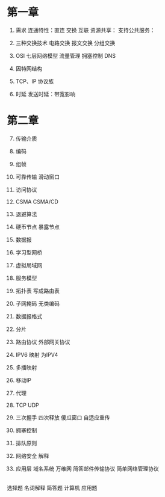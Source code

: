 # 第一章
1. 需求
连通特性：直连 交换 互联 
资源共享：
支持公共服务：

2. 三种交换技术
电路交换 
报文交换
分组交换

3. OSI 七层网络模型
流量管理 
拥塞控制
DNS

4. 因特网结构

5. TCP、IP 
协议族

6. 时延
发送时延：带宽影响

# 第二章
7. 传输介质

8. 编码

9. 组帧
10. 可靠传输
滑动窗口
11. 访问协议
12. CSMA CSMA/CD
13. 退避算法
14. 硬币节点 暴露节点
15. 数据报 
16. 学习型网桥
17. 虚拟局域网
18. 服务模型
19. 拓扑表 写成路由表
20. 子网掩码 无类编码
21. 数据报格式
22. 分片
23. 路由协议 外部网关协议
24. IPV6 映射 为IPV4
25. 多播映射
26. 移动IP
27. 代理
28. TCP UDP
29. 三次握手 四次释放
傻瓜窗口
自适应重传
30. 拥塞控制
31. 排队原则
32. 网络安全
解释
33. 应用层
域名系统
万维网
简答邮件传输协议
简单网络管理协议


<br>
选择题 名词解释 简答题 计算机 应用题



